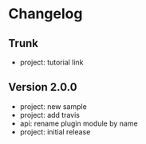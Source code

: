
# Changelog

## Trunk

* project: tutorial link

## Version 2.0.0

* project: new sample
* project: add travis
* api: rename plugin module by name
* project: initial release
